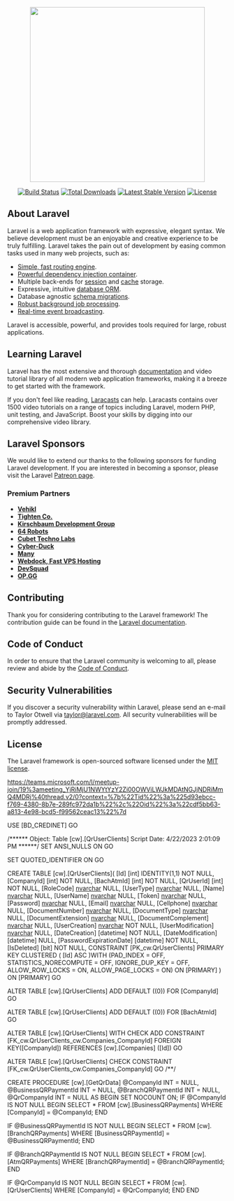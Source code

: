 <p align="center"><a href="https://laravel.com" target="_blank"><img src="https://raw.githubusercontent.com/laravel/art/master/logo-lockup/5%20SVG/2%20CMYK/1%20Full%20Color/laravel-logolockup-cmyk-red.svg" width="400"></a></p>

<p align="center">
<a href="https://travis-ci.org/laravel/framework"><img src="https://travis-ci.org/laravel/framework.svg" alt="Build Status"></a>
<a href="https://packagist.org/packages/laravel/framework"><img src="https://img.shields.io/packagist/dt/laravel/framework" alt="Total Downloads"></a>
<a href="https://packagist.org/packages/laravel/framework"><img src="https://img.shields.io/packagist/v/laravel/framework" alt="Latest Stable Version"></a>
<a href="https://packagist.org/packages/laravel/framework"><img src="https://img.shields.io/packagist/l/laravel/framework" alt="License"></a>
</p>

## About Laravel

Laravel is a web application framework with expressive, elegant syntax. We believe development must be an enjoyable and creative experience to be truly fulfilling. Laravel takes the pain out of development by easing common tasks used in many web projects, such as:

- [Simple, fast routing engine](https://laravel.com/docs/routing).
- [Powerful dependency injection container](https://laravel.com/docs/container).
- Multiple back-ends for [session](https://laravel.com/docs/session) and [cache](https://laravel.com/docs/cache) storage.
- Expressive, intuitive [database ORM](https://laravel.com/docs/eloquent).
- Database agnostic [schema migrations](https://laravel.com/docs/migrations).
- [Robust background job processing](https://laravel.com/docs/queues).
- [Real-time event broadcasting](https://laravel.com/docs/broadcasting).

Laravel is accessible, powerful, and provides tools required for large, robust applications.

## Learning Laravel

Laravel has the most extensive and thorough [documentation](https://laravel.com/docs) and video tutorial library of all modern web application frameworks, making it a breeze to get started with the framework.

If you don't feel like reading, [Laracasts](https://laracasts.com) can help. Laracasts contains over 1500 video tutorials on a range of topics including Laravel, modern PHP, unit testing, and JavaScript. Boost your skills by digging into our comprehensive video library.

## Laravel Sponsors

We would like to extend our thanks to the following sponsors for funding Laravel development. If you are interested in becoming a sponsor, please visit the Laravel [Patreon page](https://patreon.com/taylorotwell).

### Premium Partners

- **[Vehikl](https://vehikl.com/)**
- **[Tighten Co.](https://tighten.co)**
- **[Kirschbaum Development Group](https://kirschbaumdevelopment.com)**
- **[64 Robots](https://64robots.com)**
- **[Cubet Techno Labs](https://cubettech.com)**
- **[Cyber-Duck](https://cyber-duck.co.uk)**
- **[Many](https://www.many.co.uk)**
- **[Webdock, Fast VPS Hosting](https://www.webdock.io/en)**
- **[DevSquad](https://devsquad.com)**
- **[OP.GG](https://op.gg)**

## Contributing

Thank you for considering contributing to the Laravel framework! The contribution guide can be found in the [Laravel documentation](https://laravel.com/docs/contributions).

## Code of Conduct

In order to ensure that the Laravel community is welcoming to all, please review and abide by the [Code of Conduct](https://laravel.com/docs/contributions#code-of-conduct).

## Security Vulnerabilities

If you discover a security vulnerability within Laravel, please send an e-mail to Taylor Otwell via [taylor@laravel.com](mailto:taylor@laravel.com). All security vulnerabilities will be promptly addressed.

## License

The Laravel framework is open-sourced software licensed under the [MIT license](https://opensource.org/licenses/MIT).


https://teams.microsoft.com/l/meetup-join/19%3ameeting_YjRiMjU1NWYtYzY2Zi00OWViLWJkMDAtNGJjNDRiMmQ4MDRj%40thread.v2/0?context=%7b%22Tid%22%3a%225d93ebcc-f769-4380-8b7e-289fc972da1b%22%2c%22Oid%22%3a%22cdf5bb63-a813-4e98-bcd5-f99562ceac13%22%7d


USE [BD_CREDINET]
GO

/****** Object:  Table [cw].[QrUserClients]    Script Date: 4/22/2023 2:01:09 PM ******/
SET ANSI_NULLS ON
GO

SET QUOTED_IDENTIFIER ON
GO

CREATE TABLE [cw].[QrUserClients](
	[Id] [int] IDENTITY(1,1) NOT NULL,
	[CompanyId] [int] NOT NULL,
	[BachAtmId] [int] NOT NULL,
	[QrUserId] [int] NOT NULL,
	[RoleCode] [nvarchar](10) NULL,
	[UserType] [nvarchar](60) NULL,
	[Name] [nvarchar](250) NULL,
	[UserName] [nvarchar](100) NULL,
	[Token] [nvarchar](250) NULL,
	[Password] [nvarchar](250) NULL,
	[Email] [nvarchar](4000) NULL,
	[Cellphone] [nvarchar](4000) NULL,
	[DocumentNumber] [nvarchar](4000) NULL,
	[DocumentType] [nvarchar](60) NULL,
	[DocumentExtension] [nvarchar](60) NULL,
	[DocumentComplement] [nvarchar](100) NULL,
	[UserCreation] [nvarchar](6) NOT NULL,
	[UserModification] [nvarchar](6) NULL,
	[DateCreation] [datetime] NOT NULL,
	[DateModification] [datetime] NULL,
	[PasswordExpirationDate] [datetime] NOT NULL,
	[IsDeleted] [bit] NOT NULL,
 CONSTRAINT [PK_cw.QrUserClients] PRIMARY KEY CLUSTERED 
(
	[Id] ASC
)WITH (PAD_INDEX = OFF, STATISTICS_NORECOMPUTE = OFF, IGNORE_DUP_KEY = OFF, ALLOW_ROW_LOCKS = ON, ALLOW_PAGE_LOCKS = ON) ON [PRIMARY]
) ON [PRIMARY]
GO

ALTER TABLE [cw].[QrUserClients] ADD  DEFAULT ((0)) FOR [CompanyId]
GO

ALTER TABLE [cw].[QrUserClients] ADD  DEFAULT ((0)) FOR [BachAtmId]
GO

ALTER TABLE [cw].[QrUserClients]  WITH CHECK ADD  CONSTRAINT [FK_cw.QrUserClients_cw.Companies_CompanyId] FOREIGN KEY([CompanyId])
REFERENCES [cw].[Companies] ([Id])
GO

ALTER TABLE [cw].[QrUserClients] CHECK CONSTRAINT [FK_cw.QrUserClients_cw.Companies_CompanyId]
GO
/**/

CREATE PROCEDURE [cw].[GetQrData]
    @CompanyId INT = NULL,
    @BusinessQRPaymentId INT = NULL,
    @BranchQRPaymentId INT = NULL,
    @QrCompanyId INT = NULL
AS
BEGIN
    SET NOCOUNT ON;
IF @CompanyId IS NOT NULL
BEGIN
    SELECT *
    FROM [cw].[BusinessQRPayments]
    WHERE [CompanyId] = @CompanyId;
END

IF @BusinessQRPaymentId IS NOT NULL
BEGIN
    SELECT *
    FROM [cw].[BranchQRPayments]
    WHERE [BusinessQRPaymentId] = @BusinessQRPaymentId;
END

IF @BranchQRPaymentId IS NOT NULL
BEGIN
    SELECT *
    FROM [cw].[AtmQRPayments]
    WHERE [BranchQRPaymentId] = @BranchQRPaymentId;
END

IF @QrCompanyId IS NOT NULL
BEGIN
    SELECT *
    FROM [cw].[QrUserClients]
    WHERE [CompanyId] = @QrCompanyId;
END
END


